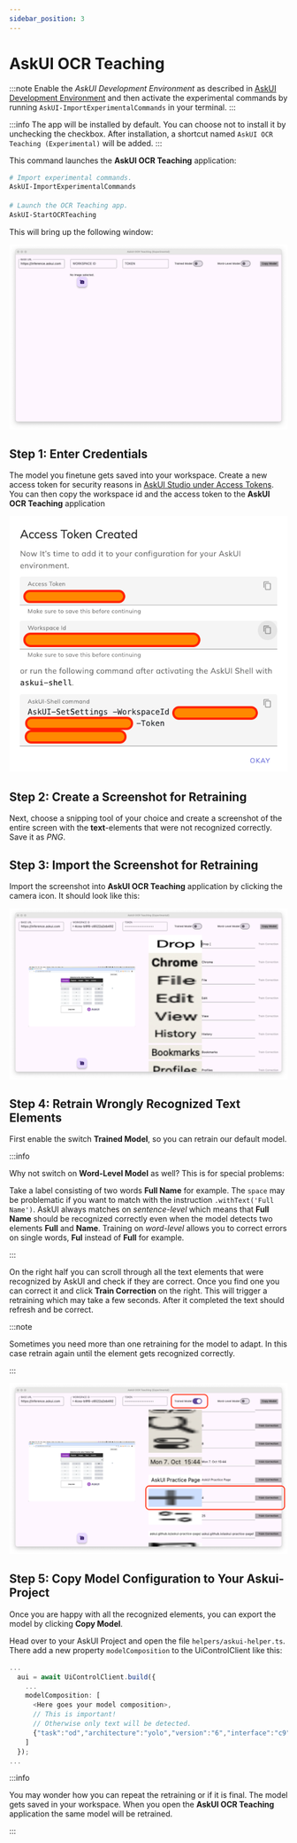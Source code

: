 ```yaml
---
sidebar_position: 3
---
```


# AskUI OCR Teaching

:::note
Enable the *AskUI Development Environment* as described in [AskUI Development Environment](../../suite/02-Components/AskUI-Development-Environment.md) and then activate the experimental commands by running `AskUI-ImportExperimentalCommands` in your terminal.
:::

:::info
The app will be installed by default. You can choose not to install it by unchecking the checkbox. After installation, a shortcut named `AskUI OCR Teaching (Experimental)` will be added.
:::

This command launches the **AskUI OCR Teaching** application:

```powershell
# Import experimental commands.
AskUI-ImportExperimentalCommands

# Launch the OCR Teaching app.
AskUI-StartOCRTeaching
```

This will bring up the following window:

![AskUI OCR Teaching start screen](./images/ocr-teaching-startscreen.png)

## Step 1: Enter Credentials
The model you finetune gets saved into your workspace. Create a new access token for security reasons in [AskUI Studio under Access Tokens](https://app.askui.com). You can then copy the workspace id and the access token to the **AskUI OCR Teaching** application

![Create access token in AskUI Studio](./images/ocr-teaching-create-credentials.png)

## Step 2: Create a Screenshot for Retraining
Next, choose a snipping tool of your choice and create a screenshot of the entire screen with the **text**-elements that were not recognized correctly. Save it as *PNG*.

## Step 3: Import the Screenshot for Retraining
Import the screenshot into **AskUI OCR Teaching** application by clicking the camera icon. It should look like this:

![Imported screenshot](./images/ocr-teaching-imported-screenshot.png)

## Step 4: Retrain Wrongly Recognized Text Elements
First enable the switch **Trained Model**, so you can retrain our default model.

:::info

Why not switch on **Word-Level Model** as well? This is for special problems:
<!-- vale off -->
Take a label consisting of two words **Full Name** for example. The `space` may be problematic if you want to match with the instruction `.withText('Full Name')`. AskUI always matches on *sentence-level* which means that **Full Name** should be recognized correctly even when the model detects two elements **Full** and **Name**. Training on *word-level* allows you to correct errors on single words, **Ful** instead of **Full** for example.
<!-- vale on -->
:::

On the right half you can scroll through all the text elements that were recognized by AskUI and check if they are correct. Once you find one you can correct it and click **Train Correction** on the right. This will trigger a retraining which may take a few seconds. After it completed the text should refresh and be correct.

:::note

Sometimes you need more than one retraining for the model to adapt. In this case retrain again until the element gets recognized correctly.

:::

![Retrain wrongly recognized + sign](./images/ocr-teaching-start-retraining.png)

## Step 5: Copy Model Configuration to Your Askui-Project
Once you are happy with all the recognized elements, you can export the model by clicking **Copy Model**.

Head over to your AskUI Project and open the file `helpers/askui-helper.ts`. There add a new property `modelComposition` to the UiControlClient like this:

```typescript
...
  aui = await UiControlClient.build({
    ...
    modelComposition: [
      <Here goes your model composition>,
      // This is important!
      // Otherwise only text will be detected.
      {"task":"od","architecture":"yolo","version":"6","interface":"c9","useCase":"default","tags":[]}
    ]
  });
...
```

:::info

You may wonder how you can repeat the retraining or if it is final. The model gets saved in your workspace. When you open the **AskUI OCR Teaching** application the same model will be retrained.

:::
